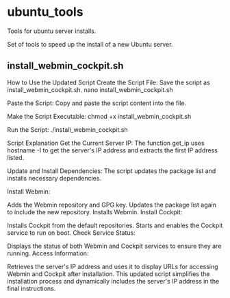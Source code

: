 # ubuntu_tools
Tools for ubuntu server installs. 

Set of tools to speed up the install of a new Ubuntu server. 

## install_webmin_cockpit.sh
How to Use the Updated Script
Create the Script File:
Save the script as install_webmin_cockpit.sh.
  nano install_webmin_cockpit.sh

Paste the Script:
Copy and paste the script content into the file.

Make the Script Executable:
  chmod +x install_webmin_cockpit.sh

Run the Script:
  ./install_webmin_cockpit.sh

Script Explanation
Get the Current Server IP:
The function get_ip uses hostname -I to get the server's IP address and extracts the first IP address listed.

Update and Install Dependencies:
The script updates the package list and installs necessary dependencies.

Install Webmin:

Adds the Webmin repository and GPG key.
Updates the package list again to include the new repository.
Installs Webmin.
Install Cockpit:

Installs Cockpit from the default repositories.
Starts and enables the Cockpit service to run on boot.
Check Service Status:

Displays the status of both Webmin and Cockpit services to ensure they are running.
Access Information:

Retrieves the server's IP address and uses it to display URLs for accessing Webmin and Cockpit after installation.
This updated script simplifies the installation process and dynamically includes the server's IP address in the final instructions.
